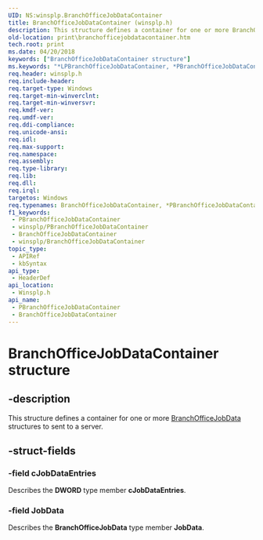 ```yaml
---
UID: NS:winsplp.BranchOfficeJobDataContainer
title: BranchOfficeJobDataContainer (winsplp.h)
description: This structure defines a container for one or more BranchOfficeJobData structures to sent to a server.
old-location: print\branchofficejobdatacontainer.htm
tech.root: print
ms.date: 04/20/2018
keywords: ["BranchOfficeJobDataContainer structure"]
ms.keywords: "*LPBranchOfficeJobDataContainer, *PBranchOfficeJobDataContainer, BranchOfficeJobDataContainer, BranchOfficeJobDataContainer structure [Print Devices], LPBranchOfficeJobDataContainer, LPBranchOfficeJobDataContainer structure pointer [Print Devices], PBranchOfficeJobDataContainer, PBranchOfficeJobDataContainer structure pointer [Print Devices], print.branchofficejobdatacontainer, winsplp/BranchOfficeJobDataContainer, winsplp/LPBranchOfficeJobDataContainer, winsplp/PBranchOfficeJobDataContainer"
req.header: winsplp.h
req.include-header: 
req.target-type: Windows
req.target-min-winverclnt: 
req.target-min-winversvr: 
req.kmdf-ver: 
req.umdf-ver: 
req.ddi-compliance: 
req.unicode-ansi: 
req.idl: 
req.max-support: 
req.namespace: 
req.assembly: 
req.type-library: 
req.lib: 
req.dll: 
req.irql: 
targetos: Windows
req.typenames: BranchOfficeJobDataContainer, *PBranchOfficeJobDataContainer, *LPBranchOfficeJobDataContainer
f1_keywords:
 - PBranchOfficeJobDataContainer
 - winsplp/PBranchOfficeJobDataContainer
 - BranchOfficeJobDataContainer
 - winsplp/BranchOfficeJobDataContainer
topic_type:
 - APIRef
 - kbSyntax
api_type:
 - HeaderDef
api_location:
 - Winsplp.h
api_name:
 - PBranchOfficeJobDataContainer
 - BranchOfficeJobDataContainer
---
```


# BranchOfficeJobDataContainer structure


## -description

This structure defines a container for one or more <a href="/dotnet/core/rid-catalog">BranchOfficeJobData</a> structures to sent to a server.

## -struct-fields

### -field cJobDataEntries

Describes the <b>DWORD</b> type member <b>cJobDataEntries</b>.

### -field JobData

Describes the <b>BranchOfficeJobData</b> type member <b>JobData</b>.

